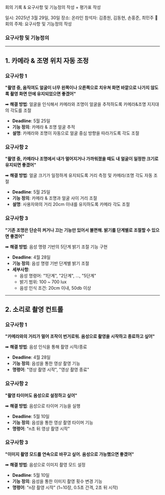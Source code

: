 회의 기록 & 요구사항 및 기능정의 작성 + 평가표 작성

일시: 2025년 3월 29일, 30일
장소: 온라인
참석자: 김종원, 김동현, 손홍준, 최민주
📝회의 주제: 요구사항 및 기능정의 작성


### 요구사항 및 기능정의
---

## 1. 카메라 & 조명 위치 자동 조정

### 요구사항 1

**"촬영 중, 움직여도 얼굴이 너무 왼쪽이나 오른쪽으로 치우쳐 화면 바깥으로 나가지 않도록 촬영 화면 안에 유지되었으면 좋겠어"**

➡ **해결 방법**: 얼굴을 인식해서 카메라와 조명이 얼굴을 추적하도록 카메라&조명 지지대의 각도를 조절

- **Deadline**: 5월 25일  
- **기능 정의**: 카메라 & 조명 얼굴 추적  
- **설명**: 카메라와 조명이 자동으로 얼굴 중심 방향을 따라가도록 각도 조절

### 요구사항 2

**"촬영 중, 카메라나 조명에서 내가 멀어지거나 가까워졌을 때도 내 얼굴이 일정한 크기로 유지되면 좋겠어"**

➡ **해결 방법**: 얼굴 크기가 일정하게 유지되도록 거리 측정 및 카메라/조명 각도 자동 조절

- **Deadline**: 5월 25일  
- **기능 정의**: 카메라 & 조명과 얼굴 사이 거리 조절  
- **설명**: 사용자와의 거리 20cm 이내를 유지하도록 카메라 각도 조절

### 요구사항 3

**"기존 조명은 단순히 켜거나 끄는 기능만 있어서 불편해. 밝기를 단계별로 조절할 수 있으면 좋겠어"**

➡ **해결 방법**: 음성 명령 기반의 5단계 밝기 조절 기능 구현

- **Deadline**: 4월 28일  
- **기능 정의**: 음성 명령 기반 단계별 밝기 조절  
- **세부사항**:
    - 음성 명령어: "1단계", "2단계", ..., "5단계"
    - 밝기 범위: 100 ~ 700 lux
    - 음성 인식 조건: 20cm 이내, 50db 이상

---

## 2. 소리로 촬영 컨트롤

### 요구사항 1

**"카메라와의 거리가 멀어 조작이 번거로워. 음성으로 촬영을 시작하고 종료하고 싶어"**

➡ **해결 방법**: 음성 인식을 통해 촬영 시작/종료

- **Deadline**: 4월 28일  
- **기능 정의**: 음성을 통한 영상 촬영 기능  
- **명령어**: "영상 촬영 시작", "영상 촬영 종료"

### 요구사항 2

**"촬영 타이머도 음성으로 설정하고 싶어"**

➡ **해결 방법**: 음성으로 타이머 기능을 실행

- **Deadline**: 5월 10일  
- **기능 정의**: 음성을 통한 영상 촬영 타이머 기능  
- **명령어**: "n초 뒤 영상 촬영 시작"

### 요구사항 3

**"이미지 촬영 모드를 연속으로 바꾸고 싶어. 음성으로 가능했으면 좋겠어"**

➡ **해결 방법**: 음성으로 이미지 촬영 모드 설정

- **Deadline**: 5월 10일  
- **기능 정의**: 음성을 통한 이미지 촬영 횟수 변경 기능  
- **명령어**: "n장 촬영 시작" (1~10장, 0.5초 간격, 2초 뒤 시작)
